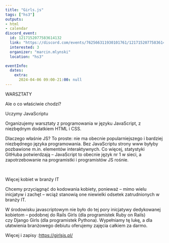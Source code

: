```yaml
---
title: "Girls.js"
tags: ["hs3"]
outputs:
- html
- calendar
discord_event:
  id: 1217152077583614132
  link: "https://discord.com/events/762566311930101761/1217152077583614132"
  interested: 3
  organizer: "marcin.mlynski"
  location: "hs3"

eventInfo:
  dates:
    extra:
      2024-04-06 09:00-21:00: null
---
```

WARSZTATY

Ale o co właściwie chodzi?

Uczymy JavaScriptu

Organizujemy warsztaty z programowania w języku JavaScript, z niezbędnym dodatkiem HTML i CSS.

Dlaczego właśnie JS? To proste: nie ma obecnie popularniejszego i bardziej niezbędnego języka programowania. Bez JavaScriptu strony www byłyby pozbawione m.in. elementów interaktywnych. Co więcej, statystyki GitHuba potwierdzają – JavaScript to obecnie język nr 1 w sieci, a zapotrzebowanie na programistki i programistów JS rośnie.

 

Więcej kobiet w branży IT

Chcemy przyciągnąć do kodowania kobiety, ponieważ – mimo wielu inicjatyw i zachęt – wciąż stanowią one niewielki odsetek zatrudnionych w branży IT.

W środowisku javascriptowym nie było do tej pory inicjatywy dedykowanej kobietom – podobnej do Rails Girls (dla programistek Ruby on Rails) czy Django Girls (dla programistek Pythona). Wypełniamy tę lukę, a dla ułatwienia branżowego debiutu oferujemy zajęcia całkiem za darmo.


Więcej i zapisy :https://girlsjs.pl/
